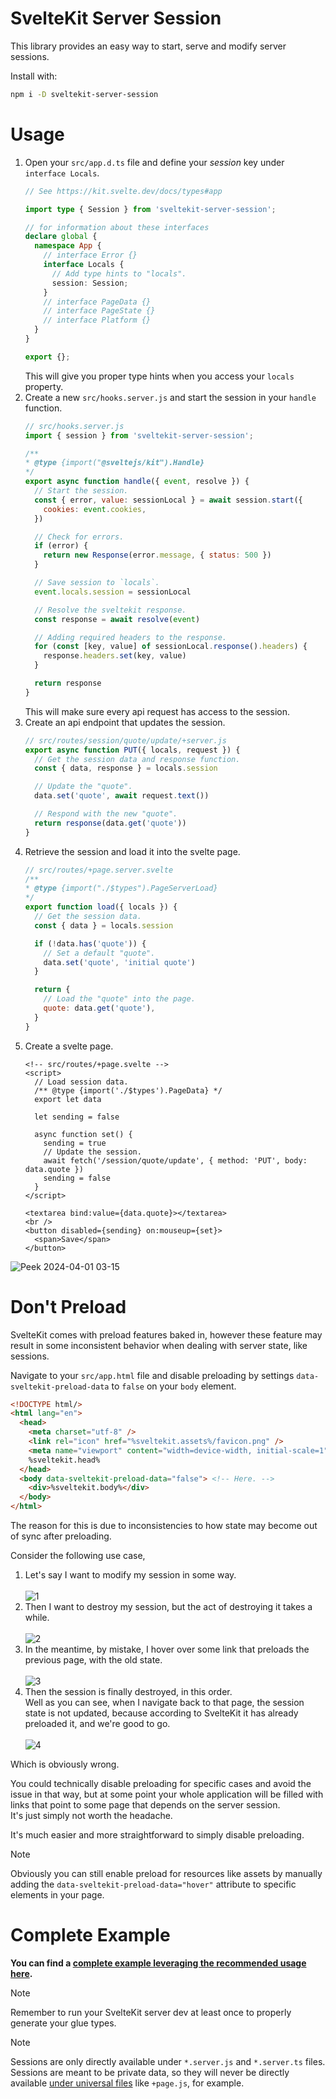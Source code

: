 # SvelteKit Server Session

This library provides an easy way to start, serve and modify server sessions.

Install with:

```sh
npm i -D sveltekit-server-session
```

# Usage

1. Open your `src/app.d.ts` file and define your _session_ key under `interface Locals`.
    ```ts
    // See https://kit.svelte.dev/docs/types#app
    
    import type { Session } from 'sveltekit-server-session';
    
    // for information about these interfaces
    declare global {
      namespace App {
        // interface Error {}
        interface Locals {
          // Add type hints to "locals".
          session: Session;
        }
        // interface PageData {}
        // interface PageState {}
        // interface Platform {}
      }
    }
    
    export {};
    ```
    This will give you proper type hints when you access your `locals` property.
1. Create a new `src/hooks.server.js` and start the session in your `handle` function.
    ```js
    // src/hooks.server.js
    import { session } from 'sveltekit-server-session';
    
    /**
    * @type {import("@sveltejs/kit").Handle}
    */
    export async function handle({ event, resolve }) {
      // Start the session.
      const { error, value: sessionLocal } = await session.start({
        cookies: event.cookies,
      })

      // Check for errors.
      if (error) {
        return new Response(error.message, { status: 500 })
      }

      // Save session to `locals`.
      event.locals.session = sessionLocal

      // Resolve the sveltekit response.
      const response = await resolve(event)

      // Adding required headers to the response.
      for (const [key, value] of sessionLocal.response().headers) {
        response.headers.set(key, value)
      }

      return response
    }
    ```
    This will make sure every api request has access to the session.
1. Create an api endpoint that updates the session.
    ```js
    // src/routes/session/quote/update/+server.js
    export async function PUT({ locals, request }) {
      // Get the session data and response function.
      const { data, response } = locals.session

      // Update the "quote".
      data.set('quote', await request.text())

      // Respond with the new "quote".
      return response(data.get('quote'))
    }
    ```
1. Retrieve the session and load it into the svelte page.
    ```js
    // src/routes/+page.server.svelte
    /**
    * @type {import("./$types").PageServerLoad}
    */
    export function load({ locals }) {
      // Get the session data.
      const { data } = locals.session

      if (!data.has('quote')) {
        // Set a default "quote".
        data.set('quote', 'initial quote')
      }

      return {
        // Load the "quote" into the page.
        quote: data.get('quote'),
      }
    }
    ```
1. Create a svelte page.
    ```svelte
    <!-- src/routes/+page.svelte -->
    <script>
      // Load session data.
      /** @type {import('./$types').PageData} */
      export let data

      let sending = false

      async function set() {
        sending = true
        // Update the session.
        await fetch('/session/quote/update', { method: 'PUT', body: data.quote })
        sending = false
      }
    </script>

    <textarea bind:value={data.quote}></textarea>
    <br />
    <button disabled={sending} on:mouseup={set}>
      <span>Save</span>
    </button>
    ```


![Peek 2024-04-01 03-15](https://github.com/tncrazvan/sveltekit-server-session/assets/6891346/c633f001-bead-4d94-9927-c1602cd1dfac)



# Don't Preload

SvelteKit comes with preload features baked in, however these feature may result in some inconsistent behavior when dealing with server state, like sessions.

Navigate to your `src/app.html` file and disable preloading by settings `data-sveltekit-preload-data` to `false` on your `body` element.

```html
<!DOCTYPE html/>
<html lang="en">
  <head>
    <meta charset="utf-8" />
    <link rel="icon" href="%sveltekit.assets%/favicon.png" />
    <meta name="viewport" content="width=device-width, initial-scale=1" />
    %sveltekit.head%
  </head>
  <body data-sveltekit-preload-data="false"> <!-- Here. -->
    <div>%sveltekit.body%</div>
  </body>
</html>
```

The reason for this is due to inconsistencies to how state may become out of sync after preloading.

Consider the following use case,

 1. Let's say I want to modify my session in some way.<br/><br/>
    ![1](https://github.com/tncrazvan/sveltekit-server-session/assets/6891346/0bff9ac4-c838-44d6-a832-48781c066c10)
    <br/>
 2. Then I want to destroy my session, but the act of destroying it takes a while.<br/><br/>
    ![2](https://github.com/tncrazvan/sveltekit-server-session/assets/6891346/d8b90670-414f-4aff-8e1a-e4affd823eea)
    <br/>
 3. In the meantime, by mistake, I hover over some link that preloads the previous page, with the old state.<br/><br/>
    ![3](https://github.com/tncrazvan/sveltekit-server-session/assets/6891346/13225796-0204-46e1-b60b-b1a785e1324f)
    <br/>
 4. Then the session is finally destroyed, in this order.<br/>
     Well as you can see, when I navigate back to that page, the session state is not updated, because according to SvelteKit it has already preloaded it, and we're good to go.<br/><br/>
    ![4](https://github.com/tncrazvan/sveltekit-server-session/assets/6891346/76a8bd20-289c-4be6-b05d-41bd8266e196)
    <br/>

Which is obviously wrong.

You could technically disable preloading for specific cases and avoid the issue in that way, but at some point your whole application will be filled with links that point to some page that depends on the server session.\
It's just simply not worth the headache.

It's much easier and more straightforward to simply disable preloading.

> [!NOTE]
> Obviously you can still enable preload for resources like assets by manually adding 
> the `data-sveltekit-preload-data="hover"` attribute to specific elements in your page.

# Complete Example

**You can find a [complete example leveraging the recommended usage here](https://github.com/tncrazvan/sveltekit-server-session-example).**


> [!NOTE]
> Remember to run your SvelteKit server dev at least 
> once to properly generate your glue types.

> [!NOTE]
> Sessions are only directly available under `*.server.js` and `*.server.ts` files.\
> Sessions are meant to be private data, so they will never be directly available [under universal files](https://kit.svelte.dev/docs/load#universal-vs-server) like `+page.js`, for example.
